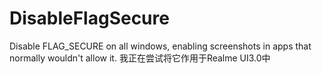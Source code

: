 # DisableFlagSecure
Disable FLAG_SECURE on all windows, enabling screenshots in apps that normally wouldn\'t allow it.
我正在尝试将它作用于Realme UI3.0中
